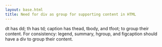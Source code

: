 ```yaml
---
layout: base.html
title: Need for div as group for supporting content in HTML
---
```


dt has dd; th has td; caption has thead, tbody, and tfoot; to group their content. For consistency: legend, summary, hgroup, and figcaption should have a div to group their content.
